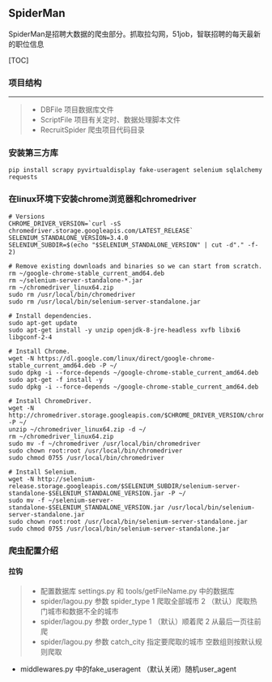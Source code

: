 ## SpiderMan
SpiderMan是招聘大数据的爬虫部分。抓取拉勾网，51job，智联招聘的每天最新的职位信息

[TOC]

### 项目结构
-------------------------------------------------
>* DBFile   			项目数据库文件
>* ScriptFile  		项目有关定时、数据处理脚本文件
>* RecruitSpider 	爬虫项目代码目录

### 安装第三方库
	pip install scrapy pyvirtualdisplay fake-useragent selenium sqlalchemy requests
	
### 在linux环境下安装chrome浏览器和chromedriver
```
# Versions
CHROME_DRIVER_VERSION=`curl -sS chromedriver.storage.googleapis.com/LATEST_RELEASE`
SELENIUM_STANDALONE_VERSION=3.4.0
SELENIUM_SUBDIR=$(echo "$SELENIUM_STANDALONE_VERSION" | cut -d"." -f-2)

# Remove existing downloads and binaries so we can start from scratch.
rm ~/google-chrome-stable_current_amd64.deb
rm ~/selenium-server-standalone-*.jar
rm ~/chromedriver_linux64.zip
sudo rm /usr/local/bin/chromedriver
sudo rm /usr/local/bin/selenium-server-standalone.jar

# Install dependencies.
sudo apt-get update
sudo apt-get install -y unzip openjdk-8-jre-headless xvfb libxi6 libgconf-2-4

# Install Chrome.
wget -N https://dl.google.com/linux/direct/google-chrome-stable_current_amd64.deb -P ~/
sudo dpkg -i --force-depends ~/google-chrome-stable_current_amd64.deb
sudo apt-get -f install -y
sudo dpkg -i --force-depends ~/google-chrome-stable_current_amd64.deb

# Install ChromeDriver.
wget -N http://chromedriver.storage.googleapis.com/$CHROME_DRIVER_VERSION/chromedriver_linux64.zip -P ~/
unzip ~/chromedriver_linux64.zip -d ~/
rm ~/chromedriver_linux64.zip
sudo mv -f ~/chromedriver /usr/local/bin/chromedriver
sudo chown root:root /usr/local/bin/chromedriver
sudo chmod 0755 /usr/local/bin/chromedriver

# Install Selenium.
wget -N http://selenium-release.storage.googleapis.com/$SELENIUM_SUBDIR/selenium-server-standalone-$SELENIUM_STANDALONE_VERSION.jar -P ~/
sudo mv -f ~/selenium-server-standalone-$SELENIUM_STANDALONE_VERSION.jar /usr/local/bin/selenium-server-standalone.jar
sudo chown root:root /usr/local/bin/selenium-server-standalone.jar
sudo chmod 0755 /usr/local/bin/selenium-server-standalone.jar
```

### 爬虫配置介绍
#### 拉钩
>* 配置数据库 settings.py 和 tools/getFileName.py 中的数据库
>* spider/lagou.py 参数 spider_type  1 爬取全部城市 2 （默认）爬取热门城市和数据不全的城市
>* spider/lagou.py 参数 order_type  1 （默认）顺着爬 2 从最后一页往前爬
>* spider/lagou.py 参数 catch_city 指定要爬取的城市 空数组则按默认规则爬取
* middlewares.py 中的fake_useragent （默认关闭）随机user_agent


